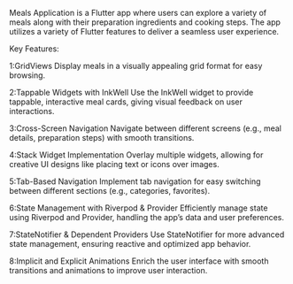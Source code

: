 Meals Application is a Flutter app where users can explore a variety of meals along with their preparation ingredients and cooking steps. The app utilizes a variety of Flutter features to deliver a seamless user experience.

Key Features:

1:GridViews
Display meals in a visually appealing grid format for easy browsing.

2:Tappable Widgets with InkWell
Use the InkWell widget to provide tappable, interactive meal cards, giving visual feedback on user interactions.

3:Cross-Screen Navigation
Navigate between different screens (e.g., meal details, preparation steps) with smooth transitions.

4:Stack Widget Implementation
Overlay multiple widgets, allowing for creative UI designs like placing text or icons over images.

5:Tab-Based Navigation
Implement tab navigation for easy switching between different sections (e.g., categories, favorites).

6:State Management with Riverpod & Provider
Efficiently manage state using Riverpod and Provider, handling the app’s data and user preferences.

7:StateNotifier & Dependent Providers
Use StateNotifier for more advanced state management, ensuring reactive and optimized app behavior.

8:Implicit and Explicit Animations
Enrich the user interface with smooth transitions and animations to improve user interaction.
